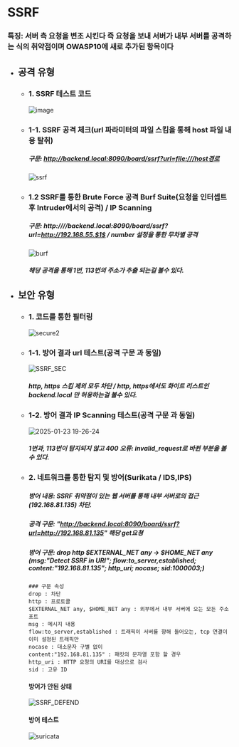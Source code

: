 # SSRF
### 특징: 서버 측 요청을 변조 시킨다 즉 요청을 보내 서버가 내부 서버를 공격하는 식의 취약점이며 OWASP10에 새로 추가된 항목이다
- ## 공격 유형
  - ### 1. SSRF 테스트 코드
      ![image](https://github.com/user-attachments/assets/80aa2687-61a4-4cd3-98b9-b585914505b5)
  - ### 1-1. SSRF 공격 체크(url 파라미터의 파일 스킴을 통해 host 파일 내용 탈취)  
      ##### 구문: http://backend.local:8090/board/ssrf?url=file:///host경로
      ![ssrf](https://github.com/user-attachments/assets/7cecdccc-d681-4c6d-a1ab-384c34614c05)
  - ### 1.2 SSRF를 통한 Brute Force 공격 Burf Suite(요청을 인터셉트후 Intruder에서의 공격) / IP Scanning
      ##### 구문: http:////backend.local:8090/board/ssrf?url=http://192.168.55.$1$ / number 설정을 통한 무차별 공격
      ![burf](https://github.com/user-attachments/assets/bfb0562c-e743-4d99-9a0c-28b2e78d7b13)
      ##### 해당 공격을 통해 1번, 113번의 주소가 추출 되는걸 볼수 있다.  
- ## 보안 유형  
  - ### 1. 코드를 통한 필터링
      ![secure2](https://github.com/user-attachments/assets/55273f26-25ad-47e2-bbe9-8744f3333849)
  - ### 1-1. 방어 결과 url 테스트(공격 구문 과 동일)    
      ![SSRF_SEC](https://github.com/user-attachments/assets/ff7ff35b-a395-49de-9eb9-a82f1e262476)  
      ##### http, https 스킴 제외 모두 차단 / http, https에서도 화이트 리스트인 backend.local 만 허용하는걸 볼수 있다.  
  - ### 1-2. 방어 결과 IP Scanning 테스트(공격 구문 과 동일)     
      ![2025-01-23 19-26-24](https://github.com/user-attachments/assets/b27c7318-81db-457f-9746-06c6e17b7151)
      ##### 1번과, 113번이 탐지되지 않고 400 오류: invalid_request로 바뀐 부분을 볼수 있다.
  - ### 2. 네트워크를 통한 탐지 및 방어(Surikata / IDS,IPS)
      ##### 방어 내용: SSRF 취약점이 있는 웹 서버를 통해 내부 서버로의 접근(192.168.81.135) 차단.
      ##### 공격 구문: "http://backend.local:8090/board/ssrf?url=http://192.168.81.135" 해당 get요쳥
      ##### 방어 구문: drop http $EXTERNAL_NET any -> $HOME_NET any (msg:"Detect SSRF in URI"; flow:to_server,established; content:"192.168.81.135"; http_uri; nocase; sid:1000003;)
    ```
    ### 구문 속성 
    drop : 차단
    http : 프로토콜
    $EXTERNAL_NET any, $HOME_NET any : 외부에서 내부 서버에 오는 모든 주소 포트
    msg : 메시지 내용
    flow:to_server,established : 트래픽이 서버를 향해 들어오는, tcp 연결이 이미 설정된 트래픽만
    nocase : 대소문자 구별 없이
    content:"192.168.81.135" : 패킷의 문자열 포함 할 경우
    http_uri : HTTP 요청의 URI를 대상으로 검사
    sid : 고유 ID
    ```
    #### 방어가 안된 상태
    ![SSRF_DEFEND](https://github.com/user-attachments/assets/53c357f7-006a-4e30-bbe1-3e31a3dbf393)
    #### 방어 테스트  
    ![suricata](https://github.com/user-attachments/assets/e23b6ba5-ceb4-4551-afc0-b21434c1974a)







